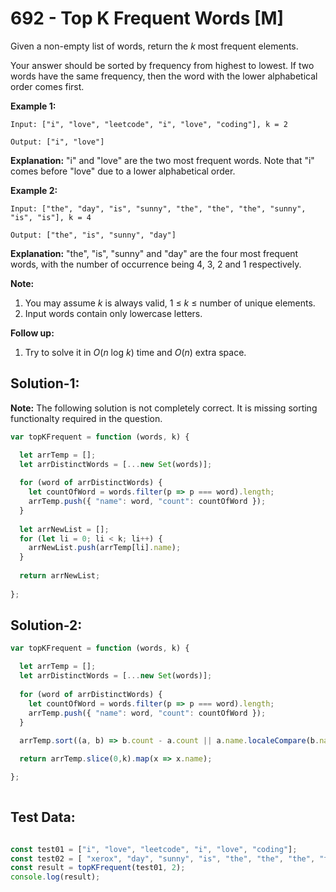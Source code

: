 # **692 - Top K Frequent Words [M]** 

Given a non-empty list of words, return the *k* most frequent elements.

Your answer should be sorted by frequency from highest to lowest. If two words
have the same frequency, then the word with the lower alphabetical order comes
first.

**Example 1:**

    Input: ["i", "love", "leetcode", "i", "love", "coding"], k = 2

    Output: ["i", "love"]
    
**Explanation:** "i" and "love" are the two most frequent words. Note that "i" comes before "love" due to a lower alphabetical order.

**Example 2:**

    Input: ["the", "day", "is", "sunny", "the", "the", "the", "sunny", "is", "is"], k = 4

    Output: ["the", "is", "sunny", "day"]

**Explanation:** "the", "is", "sunny" and "day" are the four most frequent words, with the number of occurrence being 4, 3, 2 and 1 respectively.

**Note:**

1.  You may assume *k* is always valid, 1 ≤ *k* ≤ number of unique elements.
2.  Input words contain only lowercase letters.

**Follow up:**

1.  Try to solve it in *O*(*n* log *k*) time and *O*(*n*) extra space.

## **Solution-1:**

**Note:** The following solution is not completely correct. It is missing sorting functionalty required in the question.

```JavaScript
var topKFrequent = function (words, k) {

  let arrTemp = [];
  let arrDistinctWords = [...new Set(words)];
  
  for (word of arrDistinctWords) {
    let countOfWord = words.filter(p => p === word).length;
    arrTemp.push({ "name": word, "count": countOfWord });
  }
  
  let arrNewList = [];
  for (let li = 0; li < k; li++) {
    arrNewList.push(arrTemp[li].name);
  }
  
  return arrNewList;
  
};

```

## **Solution-2:**

```JavaScript
var topKFrequent = function (words, k) {

  let arrTemp = [];
  let arrDistinctWords = [...new Set(words)];
  
  for (word of arrDistinctWords) {
    let countOfWord = words.filter(p => p === word).length;
    arrTemp.push({ "name": word, "count": countOfWord });
  }
  
  arrTemp.sort((a, b) => b.count - a.count || a.name.localeCompare(b.name));

  return arrTemp.slice(0,k).map(x => x.name);

};
  
```

## **Test Data:**

```JavaScript

const test01 = ["i", "love", "leetcode", "i", "love", "coding"];
const test02 = [ "xerox", "day", "sunny", "is", "the", "the", "the", "the", "sunny", "is", "is" ];
const result = topKFrequent(test01, 2);
console.log(result);

```